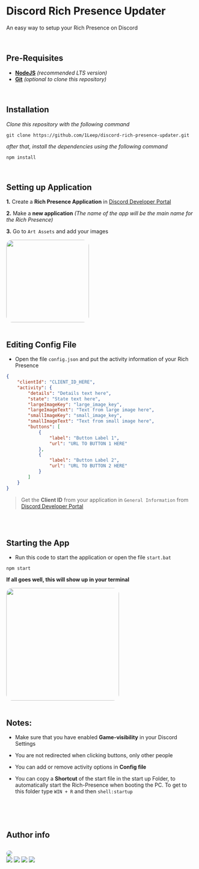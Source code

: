# Discord Rich Presence Updater

An easy way to setup your Rich Presence on Discord

<br>

## Pre-Requisites
- **[NodeJS](https://nodejs.org)** *(recommended LTS version)*
- **[Git](https://git-scm.com/downloads)** *(optional to clone this repository)*

<br>

## Installation 

*Clone this repository with the following command*
```
git clone https://github.com/1Leep/discord-rich-presence-updater.git
```
*after that, install the dependencies using the following command*
```
npm install 
```

<br>

## Setting up Application

**1.** Create a **Rich Presence Application** in [Discord Developer Portal](https://discord.com/developers)

**2.** Make a **new application** *(The name of the app will be the main name for the Rich Presence)*

**3.** Go to `Art Assets` and add your images

<img height="220em" style="border-radius: 16px" src="https://cdn.discordapp.com/attachments/866809257167945771/964688602623782972/unknown.png" />


<br>
<br>

## Editing Config File

- Open the file `config.json` and put the activity information of your Rich Presence

```json
{
    "clientId": "CLIENT_ID_HERE",
    "activity": {
        "details": "Details text here",
        "state": "State text here",
        "largeImageKey": "large_image_key",
        "largeImageText": "Text from large image here",
        "smallImageKey": "small_image_key",
        "smallImageText": "Text from small image here",
        "buttons": [
            {
                "label": "Button Label 1",
                "url": "URL TO BUTTON 1 HERE"
            },
            {
                "label": "Button Label 2",
                "url": "URL TO BUTTON 2 HERE"
            }
        ]
    }
}
```

> Get the **Client ID** from your application in `General Information` from [Discord Developer Portal](https://discord.com/developers)

<br>
<br>

## Starting the App

- Run this code to start the application or open the file `start.bat`

```
npm start
```

**If all goes well, this will show up in your terminal**

<img height="300em" style="border-radius: 16px" src="https://cdn.discordapp.com/attachments/866809257167945771/964699768154628126/unknown.png">

<br>
<br>

## **Notes:**

- Make sure that you have enabled **Game-visibility** in your Discord Settings

- You are not redirected when clicking buttons, only other people

- You can add or remove activity options in **Config file**

- You can copy a **Shortcut** of the start file in the start up Folder, to automatically start the Rich-Presence when booting the PC. To get to this folder type `WIN + R` and then `shell:startup`

<br>
<br>
<br>

## **Author info**

## 

<a href="https://discord.com/users/590980167590084631">
    <img style="border-radius: 16px" src="https://lanyard.cnrad.dev/api/590980167590084631" />
</a>
<div>
  <a href="https://www.youtube.com/channel/UC-kNj8-UuaIV_2s3wZcTddg" target="_blank"><img src="https://img.shields.io/badge/YouTube-FF0000?style=for-the-badge&logo=youtube&logoColor=white" target="_blank"></a>
  <a href="https://twitter.com/Leep__" target="_blank"><img src="https://img.shields.io/badge/Twitter-1DA1F2?style=for-the-badge&logo=twitter&logoColor=white" target="_blank"></a>
  <a href="https://open.spotify.com/user/85ldqhfhkuwtm3a2nik4f15ly" target="_blank"><img src="https://img.shields.io/badge/Spotify-1DB954?style=for-the-badge&logo=spotify&logoColor=white" target="_blank"></a>
  <a href="https://www.twitch.tv/1leep" target="_blank"><img src="https://img.shields.io/badge/Twitch-9146FF?style=for-the-badge&logo=twitch&logoColor=white" target="_blank"></a>
</div>

